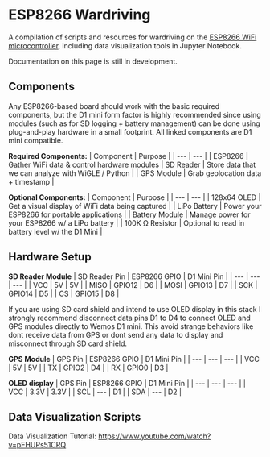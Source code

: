 # ESP8266 Wardriving
A compilation of scripts and resources for wardriving on the [ESP8266 WiFi microcontroller](https://www.espressif.com/en/products/socs/esp8266), including data visualization tools in Jupyter Notebook.

Documentation on this page is still in development.

## Components
Any ESP8266-based board should work with the basic required components, but the D1 mini form factor is highly recommended since using modules (such as for SD logging + battery management) can be done using plug-and-play hardware in a small footprint. All linked components are D1 mini compatible. 

**Required Components:**
| Component | Purpose |
| --- | --- |
| ESP8266 | Gather WiFi data & control hardware modules
| SD Reader | Store data that we can analyze with WiGLE / Python |
| GPS Module | Grab geolocation data + timestamp |

**Optional Components:**
| Component | Purpose | 
| --- | --- |
| 128x64 OLED | Get a visual display of WiFi data being captured |
| LiPo Battery | Power your ESP8266 for portable applications |
| Battery Module | Manage power for your ESP8266 w/ a LiPo battery |
| 100K Ω Resistor | Optional to read in battery level w/ the D1 Mini |
   
## Hardware Setup

**SD Reader Module** 
| SD Reader Pin | ESP8266 GPIO | D1 Mini Pin |
| --- | --- | --- |
| VCC | 5V | 5V |
| MISO | GPIO12 | D6 |
| MOSI | GPIO13 | D7 |
| SCK | GPIO14 | D5 |
| CS | GPIO15 | D8 |

If you are using SD card shield and intend to use OLED display in this stack I strongly recommend disconnect data pins D1 to D4 to connect OLED and GPS modules directly to Wemos D1 mini. This avoid strange behaviors like dont receive data from GPS or dont send any data to display and misconnect through SD card shield.

**GPS Module** 
| GPS Pin | ESP8266 GPIO | D1 Mini Pin |
| --- | --- | --- |
| VCC | 5V | 5V |
| TX | GPIO2 | D4 |
| RX | GPIO0 | D3 |

**OLED display** 
| GPS Pin | ESP8266 GPIO | D1 Mini Pin |
| --- | --- | --- |
| VCC | 3.3V | 3.3V |
| SCL | --- | D1 |
| SDA | --- | D2 |

## Data Visualization Scripts

Data Visualization Tutorial: https://www.youtube.com/watch?v=pFHUPs51CRQ
